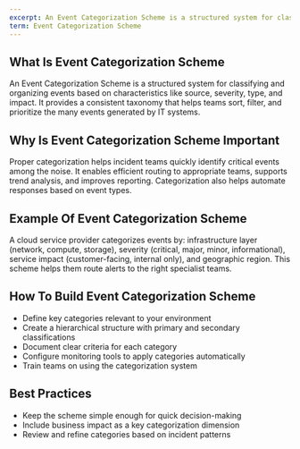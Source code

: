 ```yaml
---
excerpt: An Event Categorization Scheme is a structured system for classifying and organizing events based on characteristics like source, severity, type, and impact.
term: Event Categorization Scheme
---
```

## What Is Event Categorization Scheme

An Event Categorization Scheme is a structured system for classifying and organizing events based on characteristics like source, severity, type, and impact. It provides a consistent taxonomy that helps teams sort, filter, and prioritize the many events generated by IT systems.

## Why Is Event Categorization Scheme Important

Proper categorization helps incident teams quickly identify critical events among the noise. It enables efficient routing to appropriate teams, supports trend analysis, and improves reporting. Categorization also helps automate responses based on event types.

## Example Of Event Categorization Scheme

A cloud service provider categorizes events by: infrastructure layer (network, compute, storage), severity (critical, major, minor, informational), service impact (customer-facing, internal only), and geographic region. This scheme helps them route alerts to the right specialist teams.

## How To Build Event Categorization Scheme

- Define key categories relevant to your environment
- Create a hierarchical structure with primary and secondary classifications
- Document clear criteria for each category
- Configure monitoring tools to apply categories automatically
- Train teams on using the categorization system

## Best Practices

- Keep the scheme simple enough for quick decision-making
- Include business impact as a key categorization dimension
- Review and refine categories based on incident patterns